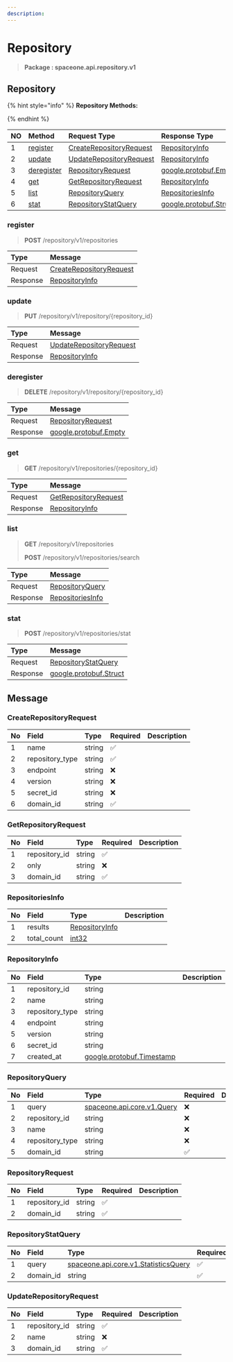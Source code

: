 ```yaml
---
description:  
---
```

# Repository

>  **Package : spaceone.api.repository.v1**

## Repository

{% hint style="info" %}
**Repository Methods:**

{%  endhint %}


| NO |  Method | Request Type | Response Type | Description |
| :--- | :--- | :--- | :--- | :--- |
| 1 | [register](Repository.md#register)| [CreateRepositoryRequest](Repository.md#createrepositoryrequest) | [RepositoryInfo](Repository.md#repositoryinfo) |  |
| 2 | [update](Repository.md#update)| [UpdateRepositoryRequest](Repository.md#updaterepositoryrequest) | [RepositoryInfo](Repository.md#repositoryinfo) |  |
| 3 | [deregister](Repository.md#deregister)| [RepositoryRequest](Repository.md#repositoryrequest) |[google.protobuf.Empty](https://github.com/protocolbuffers/protobuf/blob/master/src/google/protobuf/empty.proto)|  |
| 4 | [get](Repository.md#get)| [GetRepositoryRequest](Repository.md#getrepositoryrequest) | [RepositoryInfo](Repository.md#repositoryinfo) |  |
| 5 | [list](Repository.md#list)| [RepositoryQuery](Repository.md#repositoryquery) | [RepositoriesInfo](Repository.md#repositoriesinfo) |  |
| 6 | [stat](Repository.md#stat)| [RepositoryStatQuery](Repository.md#repositorystatquery) |[google.protobuf.Struct](https://github.com/protocolbuffers/protobuf/blob/master/src/google/protobuf/struct.proto)|  | 
 
 
 
 
### register
> **POST** /repository/v1/repositories
>


| Type | Message |
| :--- | :--- |
| Request | [CreateRepositoryRequest](Repository.md#createrepositoryrequest) |
| Response |  [RepositoryInfo](Repository.md#repositoryinfo)  |
 
 
 
 
 
### update
> **PUT** /repository/v1/repository/{repository_id}
>


| Type | Message |
| :--- | :--- |
| Request | [UpdateRepositoryRequest](Repository.md#updaterepositoryrequest) |
| Response |  [RepositoryInfo](Repository.md#repositoryinfo)  |
 
 
 
 
 
### deregister
> **DELETE** /repository/v1/repository/{repository_id}
>


| Type | Message |
| :--- | :--- |
| Request | [RepositoryRequest](Repository.md#repositoryrequest) |
| Response | [google.protobuf.Empty](https://github.com/protocolbuffers/protobuf/blob/master/src/google/protobuf/empty.proto) |
 
 
 
 
 
### get
> **GET** /repository/v1/repositories/{repository_id}
>


| Type | Message |
| :--- | :--- |
| Request | [GetRepositoryRequest](Repository.md#getrepositoryrequest) |
| Response |  [RepositoryInfo](Repository.md#repositoryinfo)  |
 
 
 
 
 
### list
> **GET** /repository/v1/repositories
>
> **POST** /repository/v1/repositories/search



| Type | Message |
| :--- | :--- |
| Request | [RepositoryQuery](Repository.md#repositoryquery) |
| Response |  [RepositoriesInfo](Repository.md#repositoriesinfo)  |
 
 
 
 
 
### stat
> **POST** /repository/v1/repositories/stat
>


| Type | Message |
| :--- | :--- |
| Request | [RepositoryStatQuery](Repository.md#repositorystatquery) |
| Response | [google.protobuf.Struct](https://github.com/protocolbuffers/protobuf/blob/master/src/google/protobuf/struct.proto) |


## 

## Message

### CreateRepositoryRequest
| No | Field | Type | Required | Description |
| :--- | :--- | :--- | :--- | :--- |
| 1 | name |string|✅||
| 2 | repository_type |string|✅||
| 3 | endpoint |string|❌||
| 4 | version |string|❌||
| 5 | secret_id |string|❌||
| 6 | domain_id |string|✅||

### GetRepositoryRequest
| No | Field | Type | Required | Description |
| :--- | :--- | :--- | :--- | :--- |
| 1 | repository_id |string|✅||
| 2 | only |string|❌||
| 3 | domain_id |string|✅||

### RepositoriesInfo
| No | Field | Type |  Description |
| :--- | :--- | :--- | :--- |
| 1 | results |[RepositoryInfo](Repository.md#repositoryinfo)||
| 2 | total_count |[int32](https://github.com/protocolbuffers/protobuf/blob/master/src/google/protobuf/type.proto)||

### RepositoryInfo
| No | Field | Type |  Description |
| :--- | :--- | :--- | :--- |
| 1 | repository_id |string||
| 2 | name |string||
| 3 | repository_type |string||
| 4 | endpoint |string||
| 5 | version |string||
| 6 | secret_id |string||
| 7 | created_at |[google.protobuf.Timestamp](https://github.com/protocolbuffers/protobuf/blob/master/src/google/protobuf/timestamp.proto)||

### RepositoryQuery
| No | Field | Type | Required | Description |
| :--- | :--- | :--- | :--- | :--- |
| 1 | query |[spaceone.api.core.v1.Query](https://spaceone-dev.gitbook.io/api-reference/common-v1/search-query)|❌||
| 2 | repository_id |string|❌||
| 3 | name |string|❌||
| 4 | repository_type |string|❌||
| 5 | domain_id |string|✅||

### RepositoryRequest
| No | Field | Type | Required | Description |
| :--- | :--- | :--- | :--- | :--- |
| 1 | repository_id |string|✅||
| 2 | domain_id |string|✅||

### RepositoryStatQuery
| No | Field | Type | Required | Description |
| :--- | :--- | :--- | :--- | :--- |
| 1 | query |[spaceone.api.core.v1.StatisticsQuery](https://spaceone-dev.gitbook.io/api-reference/common-v1/statistics-query)|✅||
| 2 | domain_id |string|✅||

### UpdateRepositoryRequest
| No | Field | Type | Required | Description |
| :--- | :--- | :--- | :--- | :--- |
| 1 | repository_id |string|✅||
| 2 | name |string|❌||
| 3 | domain_id |string|✅||
